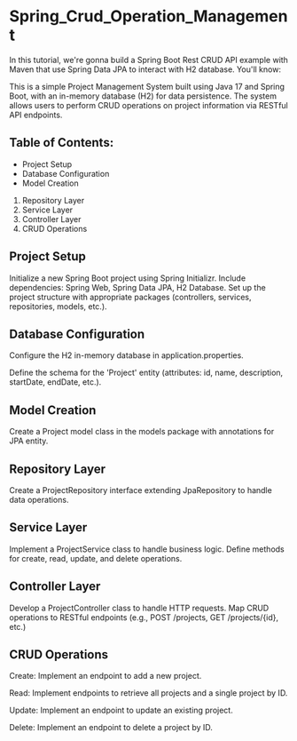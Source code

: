 # Spring_Crud_Operation_Management
In this tutorial, we're gonna build a Spring Boot Rest CRUD API example with Maven that use Spring Data JPA to interact with H2 database. You'll know:

This is a simple Project Management System built using Java 17 and Spring Boot, with an in-memory database (H2) for data persistence. The system allows users to perform CRUD operations on project information via RESTful API endpoints.

## Table of Contents:

- Project Setup
- Database Configuration
- Model Creation
1. Repository Layer
2. Service Layer
3. Controller Layer
4. CRUD Operations
 ## Project Setup
 Initialize a new Spring Boot project using Spring Initializr.
 Include dependencies: Spring Web, Spring Data JPA, H2 Database.
 Set up the project structure with appropriate packages (controllers, services, repositories, models, etc.).

## Database Configuration

Configure the H2 in-memory database in application.properties.

Define the schema for the 'Project' entity (attributes: id, name, description, startDate, endDate, etc.).

 ## Model Creation

Create a Project model class in the models package with annotations for JPA entity.

## Repository Layer

Create a ProjectRepository interface extending JpaRepository to handle data operations.

## Service Layer
Implement a ProjectService class to handle business logic.
Define methods for create, read, update, and delete operations.

## Controller Layer

Develop a ProjectController class to handle HTTP requests.
Map CRUD operations to RESTful endpoints (e.g., POST /projects, GET /projects/{id}, etc.)

## CRUD Operations
  
Create: Implement an endpoint to add a new project.

Read: Implement endpoints to retrieve all projects and a single project by ID.

Update: Implement an endpoint to update an existing project.

Delete: Implement an endpoint to delete a project by ID.

